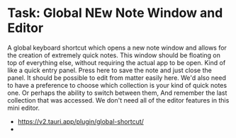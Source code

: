 # Task: Global NEw Note Window and Editor

A global keyboard shortcut which opens a new note window and allows for the creation of extremely quick notes. This window should be floating on top of everything else, without requiring the actual app to be open. Kind of like a quick entry panel. Press here to save the note and just close the panel. It should be possible to edit from matter easily here. We'd also need to have a preference to choose which collection is your kind of quick notes one. Or perhaps the ability to switch between them, And remember the last collection that was accessed. We don't need all of the editor features in this mini editor.

- https://v2.tauri.app/plugin/global-shortcut/
-
